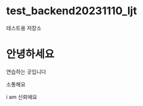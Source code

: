 # test_backend20231110_ljt
테스트용 저장소

<h1>안녕하세요</h1>

<p>연습하는 곳입니다</p>

<p>소통해요</p>
<p>i am 신뢰에요</p>
